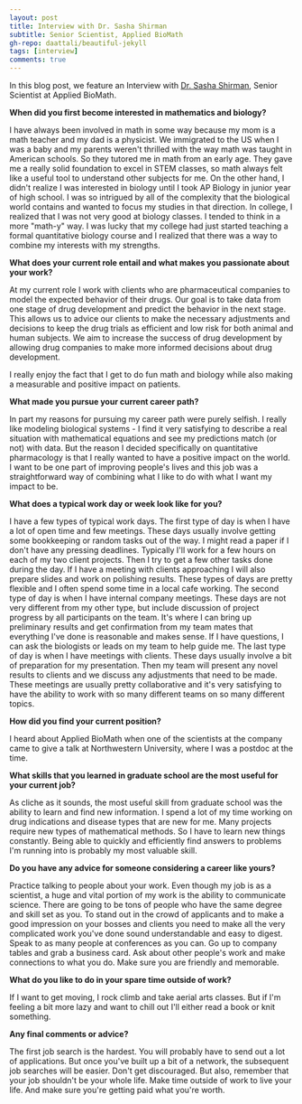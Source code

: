 ```yaml
---
layout: post
title: Interview with Dr. Sasha Shirman
subtitle: Senior Scientist, Applied BioMath
gh-repo: daattali/beautiful-jekyll
tags: [interview]
comments: true
---
```


In this blog post, we feature an Interview with  <a href="https://www.linkedin.com/in/sasha-shirman/">Dr. Sasha Shirman</a>, Senior Scientist at Applied BioMath.

**When did you first become interested in mathematics and biology?**

I have always been involved in math in some way because my mom is a math teacher and my dad is a physicist. We immigrated to the US when I was a baby and my parents weren't thrilled with the way math was taught in American schools. So they tutored me in math from an early age. They gave me a really solid foundation to excel in STEM classes, so math always felt like a useful tool to understand other subjects for me.
On the other hand, I didn't realize I was interested in biology until I took AP Biology in junior year of high school. I was so intrigued by all of the complexity that the biological world contains and wanted to focus my studies in that direction. In college, I realized that I was not very good at biology classes. I tended to think in a more "math-y" way. I was lucky that my college had just started teaching a formal quantitative biology course and I realized that there was a way to combine my interests with my strengths.

**What does your current role entail and what makes you passionate about your work?**

At my current role I work with clients who are pharmaceutical companies to model the expected behavior of their drugs. Our goal is to take data from one stage of drug development and predict the behavior in the next stage. This allows us to advice our clients to make the necessary adjustments and decisions to keep the drug trials as efficient and low risk for both animal and human subjects. We aim to increase the success of drug development by allowing drug companies to make more informed decisions about drug development.

I really enjoy the fact that I get to do fun math and biology while also making a measurable and positive impact on patients.

**What made you pursue your current career path?**

In part my reasons for pursuing my career path were purely selfish. I really like modeling biological systems - I find it very satisfying to describe a real situation with mathematical equations and see my predictions match (or not) with data. But the reason I decided specifically on quantitative pharmacology is that I really wanted to have a positive impact on the world. I want to be one part of improving people's lives and this job was a straightforward way of combining what I like to do with what I want my impact to be.

**What does a typical work day or week look like for you?**

I have a few types of typical work days.
The first type of day is when I have a lot of open time and few meetings. These days usually involve getting some bookkeeping or random tasks out of the way. I might read a paper if I don't have any pressing deadlines. Typically I'll work for a few hours on each of my two client projects. Then I try to get a few other tasks done during the day. If I have a meeting with clients approaching I will also prepare slides and work on polishing results. These types of days are pretty flexible and I often spend some time in a local cafe working.
The second type of day is when I have internal company meetings. These days are not very different from my other type, but include discussion of project progress by all participants on the team. It's where I can bring up preliminary results and get confirmation from my team mates that everything I've done is reasonable and makes sense. If I have questions, I can ask the biologists or leads on my team to help guide me.
The last type of day is when I have meetings with clients. These days usually involve a bit of preparation for my presentation. Then my team will present any novel results to clients and we discuss any adjustments that need to be made. These meetings are usually pretty collaborative and it's very satisfying to have the ability to work with so many different teams on so many different topics.

**How did you find your current position?**

I heard about Applied BioMath when one of the scientists at the company came to give a talk at Northwestern University, where I was a postdoc at the time.

**What skills that you learned in graduate school are the most useful for your current job?**

As cliche as it sounds, the most useful skill from graduate school was the ability to learn and find new information. I spend a lot of my time working on drug indications and disease types that are new for me. Many projects require new types of mathematical methods. So I have to learn new things constantly. Being able to quickly and efficiently find answers to problems I'm running into is probably my most valuable skill.

**Do you have any advice for someone considering a career like yours?**

Practice talking to people about your work. Even though my job is as a scientist, a huge and vital portion of my work is the ability to communicate science. There are going to be tons of people who have the same degree and skill set as you. To stand out in the crowd of applicants and to make a good impression on your bosses and clients you need to make all the very complicated work you've done sound understandable and easy to digest.
Speak to as many people at conferences as you can. Go up to company tables and grab a business card. Ask about other people's work and make connections to what you do. Make sure you are friendly and memorable.

**What do you like to do in your spare time outside of work?**

If I want to get moving, I rock climb and take aerial arts classes. But if I'm feeling a bit more lazy and want to chill out I'll either read a book or knit something.

**Any final comments or advice?**

The first job search is the hardest. You will probably have to send out a lot of applications. But once you've built up a bit of a network, the subsequent job searches will be easier. Don't get discouraged. But also, remember that your job shouldn't be your whole life. Make time outside of work to live your life. And make sure you're getting paid what you're worth.

